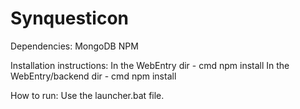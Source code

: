 # Synquesticon

Dependencies:
MongoDB
NPM

Installation instructions:
In the WebEntry dir - cmd npm install
In the WebEntry/backend dir - cmd npm install

How to run:
Use the launcher.bat file.
